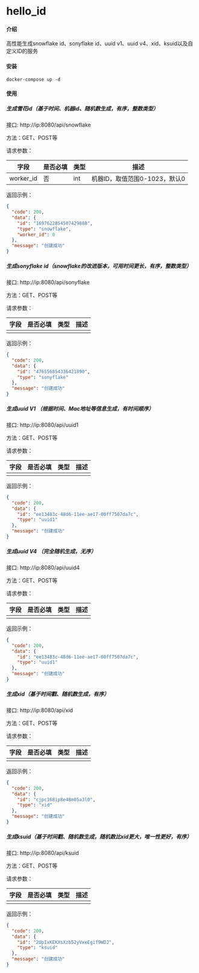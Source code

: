 # hello_id

#### 介绍

高性能生成snowflake id、sonyflake id、uuid v1、uuid v4、xid、ksuid以及自定义ID的服务

#### 安装

```
docker-compose up -d
```

#### 使用

##### 生成雪花id（基于时间、机器id、随机数生成，有序，整数类型）

接口: http://ip:8080/api/snowflake

方法：GET、POST等

请求参数：

| 字段        | 是否必填 | 类型  | 描述                  |
|-----------|------|-----|---------------------|
| worker_id | 否    | int | 机器ID，取值范围0-1023，默认0 |

返回示例：

```json
{
  "code": 200,
  "data": {
    "id": "1697622854507429888",
    "type": "snowflake",
    "worker_id": 0
  },
  "message": "创建成功"
}
```

##### 生成sonyflake id（snowflake的改进版本，可用时间更长，有序，整数类型）

接口: http://ip:8080/api/sonyflake

方法：GET、POST等

请求参数：

| 字段 | 是否必填 | 类型 | 描述 |
|----|------|----|----|
|    |      |    |    |

返回示例：

```json
{
  "code": 200,
  "data": {
    "id": "476556854336421890",
    "type": "sonyflake"
  },
  "message": "创建成功"
}
```

##### 生成uuid V1 （根据时间、Mac地址等信息生成，有时间顺序）

接口: http://ip:8080/api/uuid1

方法：GET、POST等

请求参数：

| 字段 | 是否必填 | 类型 | 描述 |
|----|------|----|----|
|    |      |    |    |

返回示例：

```json
{
  "code": 200,
  "data": {
    "id": "ee13483c-48d6-11ee-ae17-00ff7507da7c",
    "type": "uuid1"
  },
  "message": "创建成功"
}
```

##### 生成uuid V4 （完全随机生成，无序）

接口: http://ip:8080/api/uuid4

方法：GET、POST等

请求参数：

| 字段 | 是否必填 | 类型 | 描述 |
|----|------|----|----|
|    |      |    |    |

返回示例：

```json
{
  "code": 200,
  "data": {
    "id": "ee13483c-48d6-11ee-ae17-00ff7507da7c",
    "type": "uuid1"
  },
  "message": "创建成功"
}
```

##### 生成xid（基于时间戳、随机数生成，有序）

接口: http://ip:8080/api/xid

方法：GET、POST等

请求参数：

| 字段 | 是否必填 | 类型 | 描述 |
|----|------|----|----|
|    |      |    |    |

返回示例：

```json
{
  "code": 200,
  "data": {
    "id": "cjpc168ip8e48m05a3l0",
    "type": "xid"
  },
  "message": "创建成功"
}
```

##### 生成ksuid（基于时间戳、随机数生成，随机数比xid更大，唯一性更好，有序）

接口: http://ip:8080/api/ksuid

方法：GET、POST等

请求参数：

| 字段 | 是否必填 | 类型 | 描述 |
|----|------|----|----|
|    |      |    |    |

返回示例：

```json
{
  "code": 200,
  "data": {
    "id": "2UpIxKEKXsXzb52yVxeEgif9WDJ",
    "type": "ksuid"
  },
  "message": "创建成功"
}
```
